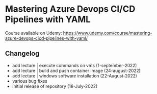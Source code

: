 # Mastering Azure Devops CI/CD Pipelines with YAML

Course available on Udemy:
https://www.udemy.com/course/mastering-azure-devops-cicd-pipelines-with-yaml/


## Changelog
- add lecture | execute commands on vms (1-september-2022)
- add lecture | build and push container image (24-august-2022)
- add lecture | windows software installation (22-August-2022)
- various bug fixes
- initial release of repository (18-July-2022)
